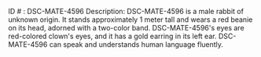 ID # : DSC-MATE-4596
Description: DSC-MATE-4596 is a male rabbit of unknown origin. It stands approximately 1 meter tall and wears a red beanie on its head, adorned with a two-color band. DSC-MATE-4596's eyes are red-colored clown's eyes, and it has a gold earring in its left ear. DSC-MATE-4596 can speak and understands human language fluently.